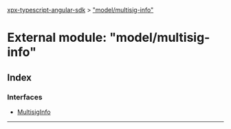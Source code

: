 [xpx-typescript-angular-sdk](../README.md) > ["model/multisig-info"](../modules/_model_multisig_info_.md)

# External module: "model/multisig-info"

## Index

### Interfaces

* [MultisigInfo](../interfaces/_model_multisig_info_.multisiginfo.md)

---

